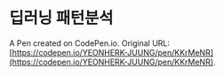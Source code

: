 # 딥러닝 패턴분석

A Pen created on CodePen.io. Original URL: [https://codepen.io/YEONHERK-JUUNG/pen/KKrMeNR](https://codepen.io/YEONHERK-JUUNG/pen/KKrMeNR).

